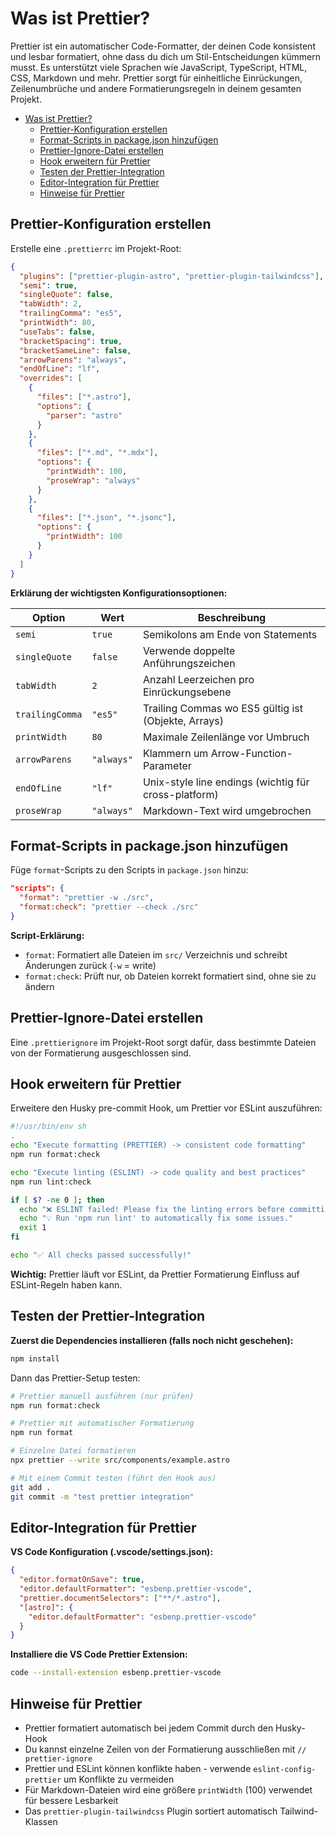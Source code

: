 # Was ist Prettier?

Prettier ist ein automatischer Code-Formatter, der deinen Code konsistent und lesbar formatiert, ohne dass du dich um Stil-Entscheidungen kümmern musst. Es unterstützt viele Sprachen wie JavaScript, TypeScript, HTML, CSS, Markdown und mehr. Prettier sorgt für einheitliche Einrückungen, Zeilenumbrüche und andere Formatierungsregeln in deinem gesamten Projekt.

- [Was ist Prettier?](#was-ist-prettier)
  - [Prettier-Konfiguration erstellen](#prettier-konfiguration-erstellen)
  - [Format-Scripts in package.json hinzufügen](#format-scripts-in-packagejson-hinzufügen)
  - [Prettier-Ignore-Datei erstellen](#prettier-ignore-datei-erstellen)
  - [Hook erweitern für Prettier](#hook-erweitern-für-prettier)
  - [Testen der Prettier-Integration](#testen-der-prettier-integration)
  - [Editor-Integration für Prettier](#editor-integration-für-prettier)
  - [Hinweise für Prettier](#hinweise-für-prettier)


## Prettier-Konfiguration erstellen

Erstelle eine `.prettierrc` im Projekt-Root:

```json
{
  "plugins": ["prettier-plugin-astro", "prettier-plugin-tailwindcss"],
  "semi": true,
  "singleQuote": false,
  "tabWidth": 2,
  "trailingComma": "es5",
  "printWidth": 80,
  "useTabs": false,
  "bracketSpacing": true,
  "bracketSameLine": false,
  "arrowParens": "always",
  "endOfLine": "lf",
  "overrides": [
    {
      "files": ["*.astro"],
      "options": {
        "parser": "astro"
      }
    },
    {
      "files": ["*.md", "*.mdx"],
      "options": {
        "printWidth": 100,
        "proseWrap": "always"
      }
    },
    {
      "files": ["*.json", "*.jsonc"],
      "options": {
        "printWidth": 100
      }
    }
  ]
}
```

**Erklärung der wichtigsten Konfigurationsoptionen:**

| Option          | Wert       | Beschreibung                                         |
| --------------- | ---------- | ---------------------------------------------------- |
| `semi`          | `true`     | Semikolons am Ende von Statements                    |
| `singleQuote`   | `false`    | Verwende doppelte Anführungszeichen                  |
| `tabWidth`      | `2`        | Anzahl Leerzeichen pro Einrückungsebene              |
| `trailingComma` | `"es5"`    | Trailing Commas wo ES5 gültig ist (Objekte, Arrays)  |
| `printWidth`    | `80`       | Maximale Zeilenlänge vor Umbruch                     |
| `arrowParens`   | `"always"` | Klammern um Arrow-Function-Parameter                 |
| `endOfLine`     | `"lf"`     | Unix-style line endings (wichtig für cross-platform) |
| `proseWrap`     | `"always"` | Markdown-Text wird umgebrochen                       |

## Format-Scripts in package.json hinzufügen

Füge `format`-Scripts zu den Scripts in `package.json` hinzu:

```json
"scripts": {
  "format": "prettier -w ./src",
  "format:check": "prettier --check ./src"
}
```

**Script-Erklärung:**

- `format`: Formatiert alle Dateien im `src/` Verzeichnis und schreibt Änderungen zurück (`-w` =
  write)
- `format:check`: Prüft nur, ob Dateien korrekt formatiert sind, ohne sie zu ändern

## Prettier-Ignore-Datei erstellen

Eine `.prettierignore` im Projekt-Root sorgt dafür, dass bestimmte Dateien von der Formatierung
ausgeschlossen sind. 

## Hook erweitern für Prettier

Erweitere den Husky pre-commit Hook, um Prettier vor ESLint auszuführen:

```sh
#!/usr/bin/env sh
.
echo "Execute formatting (PRETTIER) -> consistent code formatting"
npm run format:check

echo "Execute linting (ESLINT) -> code quality and best practices"
npm run lint:check

if [ $? -ne 0 ]; then
  echo "❌ ESLINT failed! Please fix the linting errors before committing."
  echo "💡 Run 'npm run lint' to automatically fix some issues."
  exit 1
fi

echo "✅ All checks passed successfully!"
```

**Wichtig:** Prettier läuft vor ESLint, da Prettier Formatierung Einfluss auf ESLint-Regeln haben
kann.

## Testen der Prettier-Integration

**Zuerst die Dependencies installieren (falls noch nicht geschehen):**

```bash
npm install
```

Dann das Prettier-Setup testen:

```bash
# Prettier manuell ausführen (nur prüfen)
npm run format:check

# Prettier mit automatischer Formatierung
npm run format

# Einzelne Datei formatieren
npx prettier --write src/components/example.astro

# Mit einem Commit testen (führt den Hook aus)
git add .
git commit -m "test prettier integration"
```

## Editor-Integration für Prettier

**VS Code Konfiguration (.vscode/settings.json):**

```json
{
  "editor.formatOnSave": true,
  "editor.defaultFormatter": "esbenp.prettier-vscode",
  "prettier.documentSelectors": ["**/*.astro"],
  "[astro]": {
    "editor.defaultFormatter": "esbenp.prettier-vscode"
  }
}
```

**Installiere die VS Code Prettier Extension:**

```bash
code --install-extension esbenp.prettier-vscode
```

## Hinweise für Prettier

- Prettier formatiert automatisch bei jedem Commit durch den Husky-Hook
- Du kannst einzelne Zeilen von der Formatierung ausschließen mit `// prettier-ignore`
- Prettier und ESLint können konflikte haben - verwende `eslint-config-prettier` um Konflikte zu
  vermeiden
- Für Markdown-Dateien wird eine größere `printWidth` (100) verwendet für bessere Lesbarkeit
- Das `prettier-plugin-tailwindcss` Plugin sortiert automatisch Tailwind-Klassen
